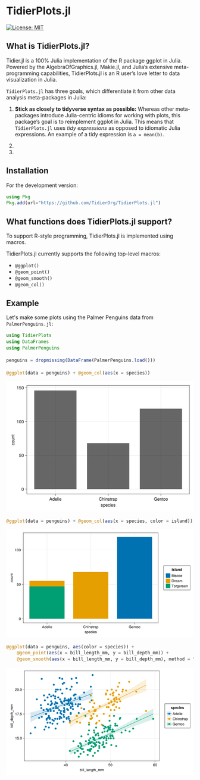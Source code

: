 # TidierPlots.jl

[![License: MIT](https://img.shields.io/badge/License-MIT-green.svg)](https://github.com/TidierOrg/Tidier.jl/blob/main/LICENSE)

## What is TidierPlots.jl?

Tidier.jl is a 100% Julia implementation of the R package ggplot in Julia. Powered by the AlgebraOfGraphics.jl, Makie.jl, and Julia’s
extensive meta-programming capabilities, TidierPlots.jl is an R user’s love
letter to data visualization in Julia.

`TidierPlots.jl` has three goals, which differentiate it from other data analysis
meta-packages in Julia:

1.  **Stick as closely to tidyverse syntax as possible:** Whereas other
    meta-packages introduce Julia-centric idioms for working with
    plots, this package’s goal is to reimplement ggplot
    in Julia. This means that `TidierPlots.jl` uses *tidy expressions* as opposed
    to idiomatic Julia expressions. An example of a tidy expression is
    `a = mean(b)`.

2.  

3.  

## Installation

For the development version:

```julia
using Pkg
Pkg.add(url="https://github.com/TidierOrg/TidierPlots.jl")
```

## What functions does TidierPlots.jl support?

To support R-style programming, TidierPlots.jl is implemented using macros.

TidierPlots.jl currently supports the following top-level macros:

- `@ggplot()`
- `@geom_point()`
- `@geom_smooth()`
- `@geom_col()`

## Example

Let's make some plots using the Palmer Penguins data from `PalmerPenguins.jl`:

```julia
using TidierPlots
using DataFrames
using PalmerPenguins

penguins = dropmissing(DataFrame(PalmerPenguins.load()))

@ggplot(data = penguins) + @geom_col(aes(x = species))
```
![](assets/example_col.png)


```julia
@ggplot(data = penguins) + @geom_col(aes(x = species, color = island))
```
![](assets/example_col_color.png)


```julia
@ggplot(data = penguins, aes(color = species)) + 
    @geom_point(aes(x = bill_length_mm, y = bill_depth_mm)) + 
    @geom_smooth(aes(x = bill_length_mm, y = bill_depth_mm), method = "lm")
```

![](assets/example_point_smooth.png)